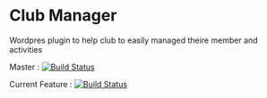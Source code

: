 # Club Manager
Wordpres plugin to help club to easily managed theire member and activities

Master :
[![Build Status](https://travis-ci.org/notour/ClubManager.svg?branch=Master)](https://travis-ci.org/notour/ClubManager)

Current Feature :
[![Build Status](https://travis-ci.org/notour/ClubManager.svg?branch=feature%2F6-user-informations-storage)](https://travis-ci.org/notour/ClubManager)